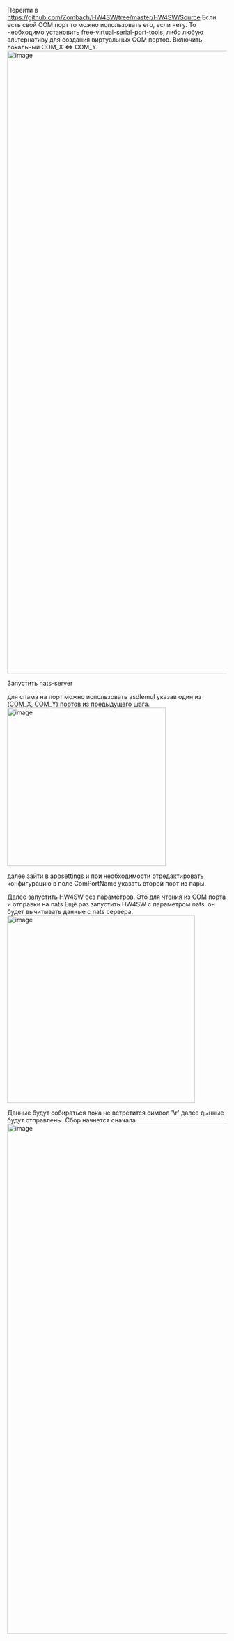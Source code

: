 Перейти в https://github.com/Zombach/HW4SW/tree/master/HW4SW/Source
Если есть свой COM порт то можно использовать его, если нету.
То необходимо установить free-virtual-serial-port-tools,
либо любую альтернативу для создания виртуальных COM портов.
Включить локальный COM_X <=> COM_Y. 
<img width="1431" alt="image" src="https://github.com/Zombach/HW4SW/assets/52016832/95682295-046e-448f-a89d-7963408e0445">

Запустить nats-server

для спама на порт можно использовать asdlemul указав один из (COM_X, COM_Y) портов из предыдущего шага.
<img width="364" alt="image" src="https://github.com/Zombach/HW4SW/assets/52016832/2edd65f0-9d13-4aa7-86e9-4478df6d2f17">

далее зайти в appsettings и при необходимости отредактировать конфигурацию
в поле ComPortName указать второй порт из пары.

Далее запустить HW4SW без параметров. Это для чтения из COM порта и отправки на nats
Ещё раз запустить HW4SW с параметром nats. он будет вычитывать данные с nats сервера.
<img width="431" alt="image" src="https://github.com/Zombach/HW4SW/assets/52016832/4ab2c3d1-d47b-4fde-b598-c6dd2c67ddb8">

Данные будут собираться пока не встретится символ '\r' далее дынные будут отправлены. Сбор начнется сначала
<img width="1172" alt="image" src="https://github.com/Zombach/HW4SW/assets/52016832/c27a0b61-096b-43ed-95c5-c08b271ea6b5">
